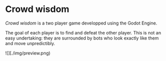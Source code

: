 # Crowd wisdom

*Crowd wisdom* is a two player game developped using the Godot Engine.

The goal of each player is to find and defeat the other player. This is not an easy undertaking: they are surrounded by bots who look exactly like them and move unpredictibly.

![][./img/preview.png)
